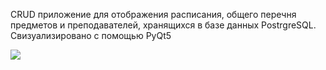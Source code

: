 CRUD приложение для отображения расписания, общего перечня предметов
и преподавателей, хранящихся в базе данных PostrgreSQL.
Свизуализировано с помощью PyQt5


![](https://github.com/AlinaZoloeva/liloxz/blob/main/VisualDatabase/cash/IMG_3025.gif)
